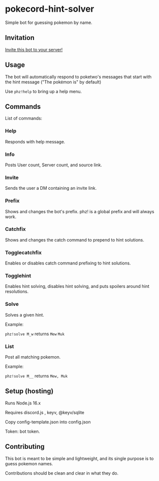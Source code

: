 # pokecord-hint-solver
Simple bot for guessing pokemon by name.

## Invitation
[Invite this bot to your server!](https://discord.com/api/oauth2/authorize?client_id=876704750480023584&permissions=3072&scope=bot)

## Usage
The bot will automatically respond to poketwo's messages that start with the hint message ("The pokémon is" by default)

Use `phz!help` to bring up a help menu.

## Commands

List of commands:

### Help
Responds with help message.

### Info
Posts User count, Server count, and source link.

### Invite
Sends the user a DM containing an invite link.

### Prefix
Shows and changes the bot's prefix. phz! is a global prefix and will always work.

### Catchfix
Shows and changes the catch command to prepend to hint solutions.

### Togglecatchfix
Enables or disables catch command prefixing to hint solutions.

### Togglehint
Enables hint solving, disables hint solving, and puts spoilers around hint resolutions.

### Solve
Solves a given hint.

Example: 

`phz!solve M_w`
returns
`Mew`
`Muk`

### List
Post all matching pokemon.

Example:

`phz!solve M__` 
returns
`Mew, Muk`


## Setup (hosting)

Runs Node.js 16.x

Requires discord.js , keyv, @keyv/sqlite

Copy config-template.json into config.json

Token: bot token.


## Contributing
This bot is meant to be simple and lightweight, and its single purpose is to guess pokemon names.

Contributions should be clean and clear in what they do.
